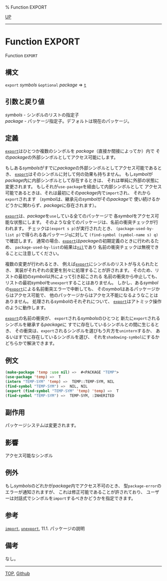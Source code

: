 % Function EXPORT

[UP](11.2.html)  

---

# Function **EXPORT**


Function `EXPORT`


## 構文

`export` *symbols* `&optional` *package* => [`t`](5.3.t-variable.html)


## 引数と戻り値

*symbols* - シンボルのリストの指定子  
*package* - パッケージ指定子。デフォルトは現在のパッケージ。


## 定義

[`export`](11.2.export.html)はひとつか複数のシンボルを
*package*（直接か間接によってか）内で
その*package*の外部シンボルとしてアクセス可能にします。

もしある*symbols*がすでに*package*の外部シンボルとしてアクセス可能であるとき、
[`export`](11.2.export.html)はそのシンボルに対して何の効果も持ちません。
もし*symbol*が*package*内に内部シンボルとして存在するときは、
それは単純に外部の状態に変更されます。
もしそれが`use-package`を経由して内部シンボルとして
アクセス可能であるときは、それは最初にその*package*内で`import`され、
それから`export`されます
（*symbol*は、継承元の*symbol*がその*package*で
使い続けるかどうかに関わらず、*package*に存在されます）。

[`export`](11.2.export.html)は、*package*を`use`している全てのパッケージで
各*symbol*をアクセス可能な状態にします。
そのような全てのパッケージは、名前の衝突チェックが行われます。
チェックは`(export s p)`が実行されたとき、
`(package-used-by-list p)`で得られる各パッケージ`q`に対して
`(find-symbol (symbol-name s) q)`で確認します。
通常の場合、[`export`](11.2.export.html)は*package*の初期定義のときに行われるため、
`package-used-by-list`の結果は[`nil`](5.3.nil-variable.html)であり
名前の衝突チェックは無視できることに注意してください。

複数の変更が行われるとき、
例えば[`export`](11.2.export.html)にシンボルのリストが与えられたとき、
実装がそれぞれの変更を別々に処理することが許されます。
そのため、リストの最初の*symbol*以外によって引き起こされる
名前の衝突から中止しても、
リストの最初*symbol*を`unexport`することはありません。
しかし、ある*symbol*の[`export`](11.2.export.html)による名前衝突エラーで中断しても、
その*symbol*はあるパッケージからはアクセス可能で、
他のパッケージからはアクセス不能になるようなことはありません。
処理される*symbol*のそれぞれについて、
[`export`](11.2.export.html)はアトミック操作のように動作します。

[`export`](11.2.export.html)の名前の衝突が、
`export`される*symbols*のひとつと
新たに`export`されるシンボルを継承する*package*に
すでに存在しているシンボルとの間に生じるとき、
その衝突は、`export`されるシンボルを選びもう片方を`unintern`するか、
あるいはすでに存在しているシンボルを選び、
それを`shadowing-symbol`にするか
どちらかで解決できます。


## 例文

```lisp
(make-package 'temp :use nil) =>  #<PACKAGE "TEMP">
(use-package 'temp) =>  T
(intern "TEMP-SYM" 'temp) =>  TEMP::TEMP-SYM, NIL
(find-symbol "TEMP-SYM") =>  NIL, NIL
(export (find-symbol "TEMP-SYM" 'temp) 'temp) =>  T
(find-symbol "TEMP-SYM") =>  TEMP-SYM, :INHERITED
```


## 副作用

パッケージシステムは変更されます。


## 影響

アクセス可能なシンボル


## 例外

もし*symbols*のどれかが*package*内でアクセス不可のとき、
型`package-error`のエラーが通知されますが、
これは修正可能であることが許されており、
ユーザーは対話式でシンボルを`import`するべきかどうかを指定できます。


## 参考

[`import`](11.2.import.html),
[`unexport`](11.2.unexport.html),
11.1. パッケージの説明


## 備考

なし。


---
[TOP](index.html),  [Github](https://github.com/nptcl/npt-japanese)

